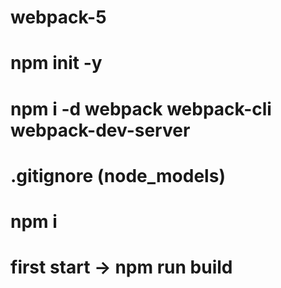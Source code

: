 # webpack-5

# npm init -y

# npm i -d webpack webpack-cli webpack-dev-server

# .gitignore (node_models)
# npm i
# first start -> npm run build
#
#
#
#
#
#
#
#
#
#
#
